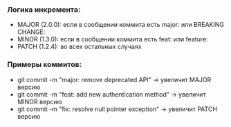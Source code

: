 ### Логика инкремента:

* MAJOR (2.0.0): если в сообщении коммита есть major: или BREAKING CHANGE:
* MINOR (1.3.0): если в сообщении коммита есть feat: или feature:
* PATCH (1.2.4): во всех остальных случаях

### Примеры коммитов:

* git commit -m "major: remove deprecated API" → увеличит MAJOR версию
* git commit -m "feat: add new authentication method" → увеличит MINOR версию
* git commit -m "fix: resolve null pointer exception" → увеличит PATCH версию